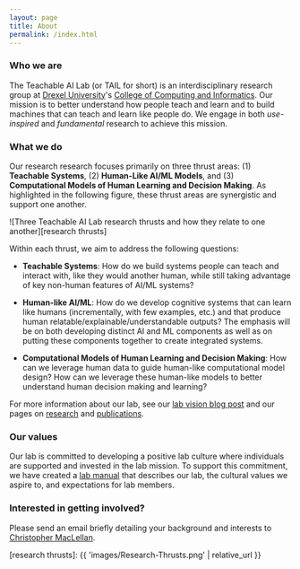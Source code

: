 ```yaml
---
layout: page
title: About
permalink: /index.html
---
```


### Who we are

The Teachable AI Lab (or TAIL for short) is an interdisciplinary research group at
[Drexel University][drexel home]'s [College of Computing and Informatics][cci
home]. Our mission is to better understand how people teach and learn and to
build machines that can teach and learn like people do. We engage in both
_use-inspired_ and _fundamental_ research to achieve this mission.

### What we do

Our research research focuses primarily on three thrust areas: (1) **Teachable
Systems**, (2) **Human-Like AI/ML Models**, and (3) **Computational Models of
Human Learning and Decision Making**. As highlighted in the following figure,
these thrust areas are synergistic and support one another.

![Three Teachable AI Lab research thrusts and how they relate to one
another][research thrusts]

Within each thrust, we aim to address the following questions:

- **Teachable Systems**: How do we build systems people can teach and interact
  with, like they would another human, while still taking advantage of key
  non-human features of AI/ML systems?

- **Human-like AI/ML**: How do we develop cognitive systems that can learn like
  humans (incrementally, with few examples, etc.) and that produce human
  relatable/explainable/understandable outputs? The emphasis will be on both
  developing distinct AI and ML components as well as on putting these
  components together to create integrated systems.

- **Computational Models of Human Learning and Decision Making**: How can we
  leverage human data to guide human-like computational model design? How can
  we leverage these human-like models to better understand human decision
  making and learning?

For more information about our lab, see our [lab vision blog post][lab vision
blogpost]  and our pages on [research](research.html) and
[publications](publications.html).

### Our values

Our lab is committed to developing a positive lab culture where individuals
are supported and invested in the lab mission. To support this commitment,
we have created a [lab manual][lab manual] that describes our lab, the cultural
values we aspire to, and expectations for lab members.

### Interested in getting involved?

Please send an email briefly detailing your background and interests to
[Christopher MacLellan](mailto:christopher.maclellan@drexel.edu).

[lab vision blogpost]: /vision/2020/12/08/Research-Vision.html
[lab manual]: files/Teachable-AI-Lab-Manual.pdf
[drexel home]: https://drexel.edu
[cci home]: https://cci.drexel.edu
[research thrusts]: {{ 'images/Research-Thrusts.png' | relative_url }}
